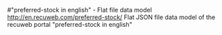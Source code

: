#"preferred-stock in english" - Flat file data model
http://en.recuweb.com/preferred-stock/
Flat JSON file data model of the recuweb portal "preferred-stock in english"

